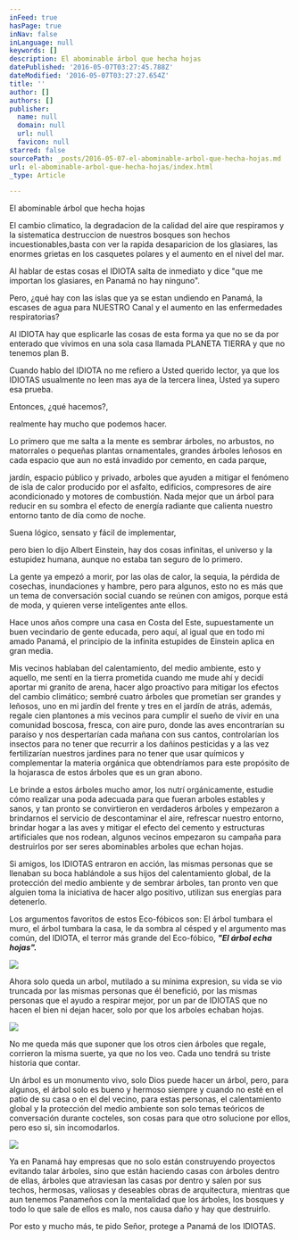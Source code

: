 ```yaml
---
inFeed: true
hasPage: true
inNav: false
inLanguage: null
keywords: []
description: El abominable árbol que hecha hojas
datePublished: '2016-05-07T03:27:45.788Z'
dateModified: '2016-05-07T03:27:27.654Z'
title: ''
author: []
authors: []
publisher:
  name: null
  domain: null
  url: null
  favicon: null
starred: false
sourcePath: _posts/2016-05-07-el-abominable-arbol-que-hecha-hojas.md
url: el-abominable-arbol-que-hecha-hojas/index.html
_type: Article

---
```

El abominable árbol que hecha hojas

El cambio climatico, la degradacion de la calidad del aire que respiramos y la sistematica destruccion de nuestros bosques son hechos incuestionables,basta con ver la rapida desaparicion de los glasiares, las enormes grietas en los casquetes polares y el aumento en el nivel del mar.

Al hablar de estas cosas el IDIOTA salta de inmediato y dice "que me importan los glasiares, en Panamá no hay ninguno".

Pero, ¿qué hay con las islas que ya se estan undiendo en Panamá, la escases de agua para NUESTRO Canal y el aumento en las enfermedades respiratorias?

Al IDIOTA hay que esplicarle las cosas de esta forma ya que no se da por enterado que vivimos en una sola casa llamada PLANETA TIERRA y que no tenemos plan B. 

Cuando hablo del IDIOTA no me refiero a Usted querido lector, ya que los IDIOTAS usualmente no leen mas aya de la tercera linea, Usted ya supero esa prueba. 

Entonces, ¿qué hacemos?,

realmente hay mucho que podemos hacer. 

Lo primero que me salta a la mente es sembrar árboles, no arbustos, no matorrales o pequeñas plantas ornamentales, grandes árboles leñosos en cada espacio que aun no está invadido por cemento, en cada parque,

jardín, espacio público y privado, arboles que ayuden a mitigar el fenómeno de isla de calor producido por el asfalto, edificios, compresores de aire acondicionado y motores de combustión. Nada mejor que un árbol para reducir en su sombra el efecto de energía radiante que calienta nuestro entorno tanto de día como de noche.

Suena lógico, sensato y fácil de implementar, 

pero bien lo dijo Albert Einstein, hay dos cosas infinitas, el universo y la estupidez humana, aunque no estaba tan seguro de lo primero. 

La gente ya empezó a morir, por las olas de calor, la sequia, la pérdida de cosechas, inundaciones y hambre, pero para algunos, esto no es más que un tema de conversación social cuando se reúnen con amigos, porque está de moda, y quieren verse inteligentes ante ellos. 

Hace unos años compre una casa en Costa del Este, supuestamente un buen vecindario de gente educada, pero aquí, al igual que en todo mi amado Panamá, el principio de la infinita estupides de Einstein aplica en gran media.

Mis vecinos hablaban del calentamiento, del medio ambiente, esto y aquello, me sentí en la tierra prometida cuando me mude ahí y decidí aportar mi granito de arena, hacer algo proactivo para mitigar los efectos del cambio climático; sembré cuatro árboles que prometían ser grandes y leñosos, uno en mi jardín del frente y tres en el jardín de atrás, además, regale cien plantones a mis vecinos para cumplir el sueño de vivir en una comunidad boscosa, fresca, con aire puro, donde las aves encontrarían su paraíso y nos despertarían cada mañana con sus cantos, controlarían los insectos para no tener que recurrir a los dañinos pesticidas y a las vez fertilizarían nuestros jardines para no tener que usar químicos y complementar la materia orgánica que obtendríamos para este propósito de la hojarasca de estos árboles que es un gran abono.

Le brinde a estos árboles mucho amor, los nutrí orgánicamente, estudie cómo realizar una poda adecuada para que fueran arboles estables y sanos, y tan pronto se convirtieron en verdaderos árboles y empezaron a brindarnos el servicio de descontaminar el aire, refrescar nuestro entorno, brindar hogar a las aves y mitigar el efecto del cemento y estructuras artificiales que nos rodean, algunos vecinos empezaron su campaña para destruirlos por ser seres abominables arboles que echan hojas.

Si amigos, los IDIOTAS entraron en acción, las mismas personas que se llenaban su boca hablándole a sus hijos del calentamiento global, de la protección del medio ambiente y de sembrar árboles, tan pronto ven que alguien toma la iniciativa de hacer algo positivo, utilizan sus energías para detenerlo.

Los argumentos favoritos de estos Eco-fóbicos son: El árbol tumbara el muro, el árbol tumbara la casa, le da sombra al césped y el argumento mas común, del IDIOTA, el terror más grande del Eco-fóbico, **_"El árbol echa hojas"._**

![](https://the-grid-user-content.s3-us-west-2.amazonaws.com/6e043691-e9b0-4b06-938d-b39641bc8644.jpg)

Ahora solo queda un arbol, mutilado a su mínima
expresion, su vida se vio truncada por las mismas personas que él benefició,
por las mismas personas que el ayudo a respirar mejor, por un par de IDIOTAS
que no hacen el bien ni dejan hacer, solo por que los arboles echaban hojas. 

![](https://the-grid-user-content.s3-us-west-2.amazonaws.com/017ab46c-3922-494b-85bf-3d1d2bfcb59d.jpg)

No me queda más que suponer que los otros cien árboles que regale, corrieron la misma suerte, ya que no los veo. Cada uno tendrá su triste historia que contar. 

Un árbol es un monumento vivo, solo Dios puede hacer un árbol, pero, para algunos, el árbol solo es bueno y hermoso siempre y cuando no esté en el patio de su casa o en el del vecino, para estas personas, el calentamiento global y la protección del medio ambiente son solo temas teóricos de conversación durante cocteles, son cosas para que otro solucione por ellos, pero eso si, sin incomodarlos. 

![](https://the-grid-user-content.s3-us-west-2.amazonaws.com/47f5e70f-09f8-4ed3-b63e-ad4cd5fe2af5.jpg)

Ya en Panamá hay empresas que no solo están construyendo proyectos evitando talar árboles, sino que están haciendo casas con árboles dentro de ellas, árboles que atraviesan las casas por dentro y salen por sus techos, hermosas, valiosas y deseables obras de arquitectura, mientras que aun tenemos Panameños con la mentalidad que los árboles, los bosques y todo lo que sale de ellos es malo, nos causa daño y hay que destruirlo.

Por esto y mucho más, te pido Señor, protege a Panamá de
los IDIOTAS.